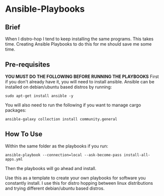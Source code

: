 # Ansible-Playbooks

## Brief
When I distro-hop I tend to keep installing the same programs. This takes time. Creating Ansible Playbooks to do this for me should save me some time.

## Pre-requisites

**YOU MUST DO THE FOLLOWING BEFORE RUNNING THE PLAYBOOKS**
First if you don't already have it, you will need to install ansible.
Ansible can be installed on debian/ubuntu based distros by running: 
```
sudo apt-get install ansible -y
```

You will also need to run the following if you want to manage cargo packages:
```
ansible-galaxy collection install community.general
```

## How To Use
Within the same folder as the playbooks if you run:
```
ansible-playbook --connection=local --ask-become-pass install-all-apps.yml
```
Then the playbooks will go ahead and install.

Use this as a template to create your own playbooks for software you constantly install. I use this for distro hopping between linux distributions and trying different debian/ubuntu based distros.

